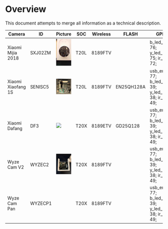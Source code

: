
# Overview

This document attempts to merge all information as a technical description.


| Camera                  | ID       | Picture                                | SOC  |Wireless    | FLASH      | GPIO                                                  | Notes                  |
|-------------------------|----------|----------------------------------------|------|------------|------------|-------------------------------------------------------|------------------------|
| Xiaomi Mijia 2018       | SXJ02ZM  | ![](SXJ02ZM/img/20181214_071923.jpg)   | T20L | 8189FTV |            | b_led_pin 76; y_led_pin 75; ir_pin 72;                | motor:false; usb:false |
| Xiaomi Xiaofang 1S      | SENISC5 | ![](xiaomi_xiaofang1s/img/l04CJZO.jpg)  | T20L | 8189FTV | EN25QH128A | usb_en_pin 77; b_led_pin 39; y_led_pin 38; ir_pin 49; | motor:false; usb:true            |
| Xiaomi Dafang           | DF3 | ![](xiaomi_dafang/img/mainboard_rev2.jpg)   | T20X | 8189ETV | GD25Q128   | usb_en_pin 77; b_led_pin 39; y_led_pin 38; ir_pin 49; | motor:true; usb:true |
| Wyze Cam V2             | WYZEC2   | ![](wyzecam_v2/img/2pr4jp2.jpg)        | T20X | 8189FTV |            | usb_en_pin 77; b_led_pin 39; y_led_pin 38; ir_pin 49; | motor:false; usb:true            |
| Wyze Cam Pan            | WYZECP1  |                                        | T20X | 8189FTV |            | usb_en_pin 77; b_led_pin 39; y_led_pin 38; ir_pin 49; | motor:true; usb:true |
